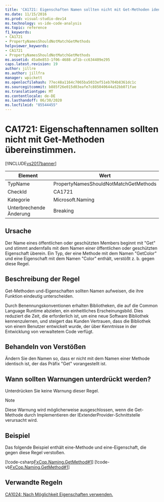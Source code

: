 ```yaml
---
title: 'CA1721: Eigenschaften Namen sollten nicht mit Get-Methoden identisch sein | Microsoft-Dokumentation'
ms.date: 11/15/2016
ms.prod: visual-studio-dev14
ms.technology: vs-ide-code-analysis
ms.topic: reference
f1_keywords:
- CA1721
- PropertyNamesShouldNotMatchGetMethods
helpviewer_keywords:
- CA1721
- PropertyNamesShouldNotMatchGetMethods
ms.assetid: 45a0e853-1f06-4688-af1b-cc634409e295
caps.latest.revision: 19
author: jillre
ms.author: jillfra
manager: wpickett
ms.openlocfilehash: 77ec48a1164c7065ba5033ef51eb704b8361dc1c
ms.sourcegitcommit: b885f26e015d03eafe7c885040644a52bb071fae
ms.translationtype: MT
ms.contentlocale: de-DE
ms.lasthandoff: 06/30/2020
ms.locfileid: "85544455"
---
```

# <a name="ca1721-property-names-should-not-match-get-methods"></a>CA1721: Eigenschaftennamen sollten nicht mit Get-Methoden übereinstimmen.
[!INCLUDE[vs2017banner](../includes/vs2017banner.md)]

|Element|Wert|
|-|-|
|TypName|PropertyNamesShouldNotMatchGetMethods|
|CheckId|CA1721|
|Kategorie|Microsoft.Naming|
|Unterbrechende Änderung|Breaking|

## <a name="cause"></a>Ursache
 Der Name eines öffentlichen oder geschützten Members beginnt mit "Get" und stimmt andernfalls mit dem Namen einer öffentlichen oder geschützten Eigenschaft überein. Ein Typ, der eine Methode mit dem Namen "GetColor" und eine Eigenschaft mit dem Namen "Color" enthält, verstößt z. b. gegen diese Regel.

## <a name="rule-description"></a>Beschreibung der Regel
 Get-Methoden und-Eigenschaften sollten Namen aufweisen, die ihre Funktion eindeutig unterscheiden.

 Durch Benennungskonventionen erhalten Bibliotheken, die auf die Common Language Runtime abzielen, ein einheitliches Erscheinungsbild. Dies reduziert die Zeit, die erforderlich ist, um eine neue Software Bibliothek kennenzulernen, und steigert das Kunden Vertrauen, dass die Bibliothek von einem Benutzer entwickelt wurde, der über Kenntnisse in der Entwicklung von verwaltetem Code verfügt.

## <a name="how-to-fix-violations"></a>Behandeln von Verstößen
 Ändern Sie den Namen so, dass er nicht mit dem Namen einer Methode identisch ist, der das Präfix "Get" vorangestellt ist.

## <a name="when-to-suppress-warnings"></a>Wann sollten Warnungen unterdrückt werden?
 Unterdrücken Sie keine Warnung dieser Regel.

> [!NOTE]
> Diese Warnung wird möglicherweise ausgeschlossen, wenn die Get-Methode durch Implementieren der IExtenderProvider-Schnittstelle verursacht wird.

## <a name="example"></a>Beispiel
 Das folgende Beispiel enthält eine-Methode und eine-Eigenschaft, die gegen diese Regel verstoßen.

 [!code-csharp[FxCop.Naming.GetMethod#1](../snippets/csharp/VS_Snippets_CodeAnalysis/FxCop.Naming.GetMethod/cs/FxCop.Naming.GetMethod.cs#1)]
 [!code-vb[FxCop.Naming.GetMethod#1](../snippets/visualbasic/VS_Snippets_CodeAnalysis/FxCop.Naming.GetMethod/vb/FxCop.Naming.GetMethod.vb#1)]

## <a name="related-rules"></a>Verwandte Regeln
 [CA1024: Nach Möglichkeit Eigenschaften verwenden.](../code-quality/ca1024-use-properties-where-appropriate.md)
